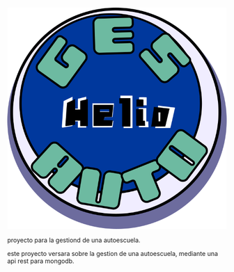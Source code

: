 
![Alt text](imagenes/logo.png?raw=true "gestion de autoescuela")

proyecto  para la gestiond de una autoescuela.

este proyecto versara sobre la gestion de una autoescuela,
mediante una api rest para mongodb.